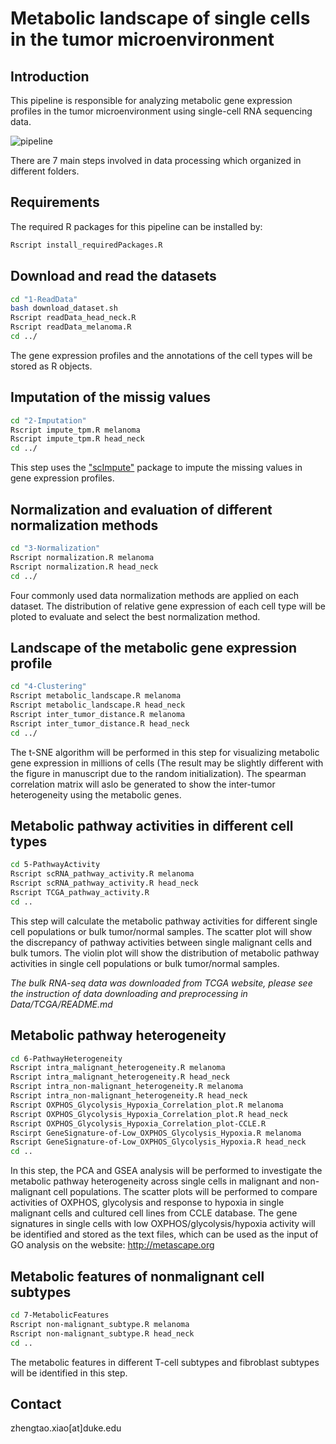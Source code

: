 Metabolic landscape of single cells in the tumor microenvironment
============
Introduction
------------
This pipeline is responsible for analyzing metabolic gene expression profiles in the tumor microenvironment using single-cell RNA sequencing data. 

![pipeline](pipeline.png "Schematic representation of single-cell RNA-seq data analysis")

There are 7 main steps involved in data processing which organized in different folders.

Requirements
------------
The required R packages for this pipeline can be installed by:

``` bash
Rscript install_requiredPackages.R 
```
Download and read the datasets
-----------------------------
``` bash
cd "1-ReadData"
bash download_dataset.sh
Rscript readData_head_neck.R
Rscript readData_melanoma.R
cd ../
```
The gene expression profiles and the annotations of the cell types will be stored as R objects.

Imputation of the missig values
-------------------------------
``` bash
cd "2-Imputation"
Rscript impute_tpm.R melanoma 
Rscript impute_tpm.R head_neck
cd ../
```
This step uses the ["scImpute"](https://github.com/Vivianstats/scImpute) package to impute the missing values in gene expression profiles. 

Normalization and evaluation of different normalization methods 
---------------------------------------------------------------
``` bash
cd "3-Normalization"
Rscript normalization.R melanoma
Rscript normalization.R head_neck
cd ../
```
Four commonly used data normalization methods are applied on each dataset. The distribution of relative gene expression of each cell type will be ploted to evaluate and select the best normalization method.

Landscape of the metabolic gene expression profile
--------------------------------------------------
``` bash
cd "4-Clustering"
Rscript metabolic_landscape.R melanoma
Rscript metabolic_landscape.R head_neck
Rscript inter_tumor_distance.R melanoma
Rscript inter_tumor_distance.R head_neck
cd ../
```
The t-SNE algorithm will be performed in this step for visualizing metabolic gene expression in millions of cells (The result may be slightly different with the figure in manuscript due to the random initialization). The spearman correlation matrix will aslo be generated to show the inter-tumor heterogeneity using the metabolic genes.

Metabolic pathway activities in different cell types
--------------------------
``` bash
cd 5-PathwayActivity
Rscript scRNA_pathway_activity.R melanoma
Rscript scRNA_pathway_activity.R head_neck
Rscript TCGA_pathway_activity.R
cd ..
```
This step will calculate the metabolic pathway activities for different single cell populations or bulk tumor/normal samples. The scatter plot will show the discrepancy of pathway activities between single malignant cells and bulk tumors. The violin plot will show the distribution of metabolic pathway activities in single cell populations or bulk tumor/normal samples.

*The bulk RNA-seq data was downloaded from TCGA website, please see the instruction of data downloading and preprocessing in Data/TCGA/README.md* 

Metabolic pathway heterogeneity
-------------------------------
``` bash
cd 6-PathwayHeterogeneity
Rscript intra_malignant_heterogeneity.R melanoma
Rscript intra_malignant_heterogeneity.R head_neck
Rscript intra_non-malignant_heterogeneity.R melanoma
Rscript intra_non-malignant_heterogeneity.R head_neck
Rscript OXPHOS_Glycolysis_Hypoxia_Correlation_plot.R melanoma
Rscript OXPHOS_Glycolysis_Hypoxia_Correlation_plot.R head_neck
Rscript OXPHOS_Glycolysis_Hypoxia_Correlation_plot-CCLE.R
Rscirpt GeneSignature-of-Low_OXPHOS_Glycolysis_Hypoxia.R melanoma
Rscript GeneSignature-of-Low_OXPHOS_Glycolysis_Hypoxia.R head_neck
cd ..
```
In this step, the PCA and GSEA analysis will be performed to investigate the metabolic pathway heterogeneity across single cells in malignant and non-malignant cell populations. The scatter plots will be performed to compare activities of OXPHOS, glycolysis and response to hypoxia in single malignant cells and cultured cell lines from CCLE database. The gene signatures in single cells with low OXPHOS/glycolysis/hypoxia activity will be identified and stored as the text files, which can be used as the input of GO analysis on the website: http://metascape.org

Metabolic features of nonmalignant cell subtypes
-----------------------------------
``` bash
cd 7-MetabolicFeatures
Rscript non-malignant_subtype.R melanoma
Rscript non-malignant_subtype.R head_neck
cd ..
```
The metabolic features in different T-cell subtypes and fibroblast subtypes will be identified in this step. 

Contact
-------
zhengtao.xiao[at]duke.edu

